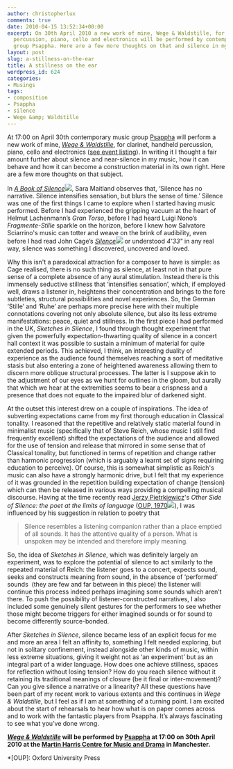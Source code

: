 ```yaml
---
author: christopherlux
comments: true
date: 2010-04-15 13:52:34+00:00
excerpt: On 30th April 2010 a new work of mine, Wege & Waldstille, for clarinet, handheld
  percussion, piano, cello and electronics will be performed by contemporary music
  group Psappha. Here are a few more thoughts on that and silence in my music.
layout: post
slug: a-stillness-on-the-ear
title: A stillness on the ear
wordpress_id: 624
categories:
- Musings
tags:
- composition
- Psappha
- silence
- Wege &amp; Waldstille
---
```


At 17:00 on April 30th contemporary music group [Psappha](http://www.psappha.com/) will perform a new work of mine, [_Wege & Waldstille_](/2010/04/wegen-und-waldstille/), for clarinet, handheld percussion, piano, cello and electronics ([see event listing](http://www.arts.manchester.ac.uk/martinharriscentre/mhceventspage.php?eventid=783)). In writing it I thought a fair amount further about silence and near-silence in my music, how it can behave and how it can become a construction material in its own right. Here are a few more thoughts on that subject.

In [_A Book of Silence_](http://www.amazon.co.uk/gp/product/1847081517?ie=UTF8&tag=chrisswith-21&linkCode=as2&camp=1634&creative=19450&creativeASIN=1847081517)![](https://www.assoc-amazon.co.uk/e/ir?t=chrisswith-21&l=as2&o=2&a=1847081517), Sara Maitland observes that, ‘Silence has no narrative. Silence intensifies sensation, but blurs the sense of time.’ Silence was one of the first things I came to explore when I started having music performed. Before I had experienced the gripping vacuum at the heart of Helmut Lachenmann’s _Gran Torso_, before I had heard Luigi Nono’s _Fragmente-Stille_ sparkle on the horizon, before I knew how Salvatore Sciarrino's music can totter and weave on the brink of audibility, even before I had read John Cage’s [_Silence_](http://www.amazon.co.uk/gp/product/0714510432?ie=UTF8&tag=chrisswith-21&linkCode=as2&camp=1634&creative=19450&creativeASIN=0714510432)![](https://www.assoc-amazon.co.uk/e/ir?t=chrisswith-21&l=as2&o=2&a=0714510432) or understood _4'33"_ in any real way, silence was something I discovered, uncovered and loved.<!-- more -->

Why this isn't a paradoxical attraction for a composer to have is simple: as Cage realised, there is no such thing as silence, at least not in that pure sense of a complete absence of any aural stimulation. Instead there is this immensely seductive stillness that ‘intensifies sensation’, which, if employed well, draws a listener in, heightens their concentration and brings to the fore subtleties, structural possibilities and novel experiences. So, the German ‘Stille’ and ‘Ruhe’ are perhaps more precise here with their multiple connotations covering not only absolute silence, but also its less extreme manifestations: peace, quiet and stillness. In the first piece I had performed in the UK, _Sketches in Silence_, I found through thought experiment that given the powerfully expectation-thwarting quality of silence in a concert hall context it was possible to sustain a minimum of material for quite extended periods. This achieved, I think, an interesting duality of experience as the audience found themselves reaching a sort of meditative stasis but also entering a zone of heightened awareness allowing them to discern more oblique structural processes. The latter is I suppose akin to the adjustment of our eyes as we hunt for outlines in the gloom, but aurally that which we hear at the extremities seems to bear a crispness and a presence that does not equate to the impaired blur of darkened sight.

At the outset this interest drew on a couple of inspirations. The idea of subverting expectations came from my first thorough education in Classical tonality. I reasoned that the repetitive and relatively static material found in minimalist music (specifically that of Steve Reich, whose music I still find frequently excellent) shifted the expectations of the audience and allowed for the use of tension and release that mirrored in some sense that of Classical tonality, but functioned in terms of repetition and change rather than harmonic progression (which is arguably a learnt set of signs requiring education to perceive). Of course, this is somewhat simplistic as Reich's music can also have a strongly harmonic drive, but I felt that my experience of it was grounded in the repetition building expectation of change (tension) which can then be released in various ways providing a compelling musical discourse. Having at the time recently read [Jerzy Pietrkiewicz](http://www.independent.co.uk/news/obituaries/jerzy-peterkiewicz-polish-poet-turned-english-novelist-774317.html)'s _Other Side of Silence: the poet at the limits of language_ ([OUP, 1970](http://www.amazon.co.uk/gp/product/0192121790?ie=UTF8&tag=chrisswith-21&linkCode=as2&camp=1634&creative=19450&creativeASIN=0192121790)![](https://www.assoc-amazon.co.uk/e/ir?t=chrisswith-21&l=as2&o=2&a=0192121790)), I was influenced by his suggestion in relation to poetry that

> Silence resembles a listening companion rather than a place emptied of all sounds. It has the attentive quality of a person. What is unspoken may be intended and therefore imply meaning.

So, the idea of _Sketches in Silence_, which was definitely largely an experiment, was to explore the potential of silence to act similarly to the repeated material of Reich: the listener goes to a concert, expects sound, seeks and constructs meaning from sound, in the absence of ‘performed’ sounds  (they are few and far between in this piece) the listener will continue this process indeed perhaps imagining some sounds which aren’t there. To push the possibility of listener-constructed narratives, I also included some genuinely silent gestures for the performers to see whether those might become triggers for either imagined sounds or for sound to become differently source-bonded.

After _Sketches in Silence_, silence became less of an explicit focus for me and more an area I felt an affinity to, something I felt needed exploring, but not in solitary confinement, instead alongside other kinds of music, within less extreme situations, giving it weight not as ‘an experiment’ but as an integral part of a wider language. How does one achieve stillness, spaces for reflection without losing tension? How do you reach silence without it retaining its traditional meanings of closure (be it final or inter-movement)? Can you give silence a narrative or a linearity? All these questions have been part of my recent work to various extents and this continues in _Wege & Waldstille_, but I feel as if I am at something of a turning point. I am excited about the start of rehearsals to hear how what is on paper comes across and to work with the fantastic players from Psappha. It’s always fascinating to see what you’ve done wrong.

**[_Wege & Waldstille_](/2010/04/wegen-und-waldstille/) will be performed by [Psappha](http://www.psappha.com/) at 17:00 on 30th April 2010 at the [Martin Harris Centre for Music and Drama](http://www.arts.manchester.ac.uk/martinharriscentre/mhceventspage.php?eventid=783) in Manchester.**

  *[OUP]: Oxford University Press
